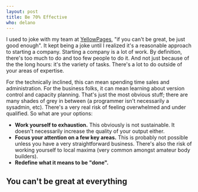 ```yaml
---
layout: post
title: Be 70% Effective
who: delano
---
```


I used to joke with my team at [YellowPages](http://www.yellowpages.ca/), "if you can't be great, be just good enough". It kept being a joke until I realized it's a reasonable approach to starting a company. Starting a company is a lot of work. By definition, there's too much to do and too few people to do it. And not just because of the the long hours: it's the variety of tasks. There's a lot to do outside of your areas of expertise. 

For the technically inclined, this can mean spending time sales and administration. For the business folks, it can mean learning about version control and capacity planning. That's just the most obvious stuff; there are many shades of grey in between (a programmer isn't necessarily a sysadmin, etc). There's a very real risk of feeling overwhelmed and under qualified. So what are your options:

* **Work yourself to exhaustion.** This obviously is not sustainable. It doesn't necessarily increase the quality of your output either. 
* **Focus your attention on a few key areas.** This is probably not possible unless you have a very straightforward business. There's  also the risk of working yourself to local maxima (very common amongst amateur body builders). 
* **Redefine what it means to be "done".** 

## You can't be great at everything ##



